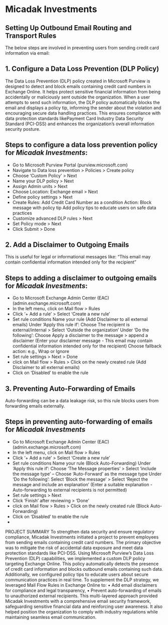 # Micadak Investments

## Setting Up Outbound Email Routing and Transport Rules

The below steps are involved in preventing users from sending credit card information via email:

## 1. Configure a Data Loss Prevention (DLP Policy)
The Data Loss Prevention (DLP) policy created in Microsoft Purview is designed to detect and block emails containing credit card numbers in Exchange Online. It helps protect sensitive financial information from being accidentally or maliciously sent outside the organization. When a user attempts to send such information, the DLP policy automatically blocks the email and displays a policy tip, informing the sender about the violation and encouraging secure data handling practices. This ensures compliance with data protection standards likePayment Card Industry Data Security Standard (PCI-DSS) and enhances the organization’s overall information security posture.

## Steps to configure a data loss prevention policy for *Micadak Investments*:
- Go to Microsoft Purview Portal (purview.microsoft.com)
- Navigate to Data loss prevention > Policies > Create policy
- Choose ‘Custom Policy’ > Next
- Name your DLP policy > Next
- Assign Admin units > Next
- Choose Location: Exchange email > Next
- Define policy settings > Next
- Create Rules:
Add Credit Card Number as a condition
Action: Block message with policy tip
Add policy tips to educate users on safe data practices
- Customize advanced DLP rules > Next
- Set Policy mode > Next 
- Click Submit > Done

## 2. Add a Disclaimer to Outgoing Emails
This is useful for legal or informational messages like:
“This email may contain confidential information intended only for the recipient”

## Steps to adding a disclaimer to outgoing emails for *Micadak Investments*:
-	Go to Microsoft Exchange Admin Center (EAC) (admin.exchange.microsoft.com)
-	In the left menu, click on Mail flow > Rules
-	Click ‘+ Add a rule’ > Select ‘Create a new rule’
-	Set rule conditions
Name your rule (Add Disclaimer to all external emails)
Under ‘Apply this rule if’: Choose The recipient is external/internal > Select ‘Outside the organization’
Under ‘Do the following’: Choose Apply a disclaimer to the message > append a disclaimer
(Enter your disclaimer message - This email may contain confidential information intended only for the recipient) 
Choose fallback action: e.g., Wrap or Ignore
-	Set rule settings > Next > Done
-	click on Mail flow > Rules > Click on the newly created rule (Add Disclaimer to all external emails)
-	Click on ‘Disabled’ to enable the rule

## 3. Preventing Auto-Forwarding of Emails
Auto-forwarding can be a data leakage risk, so this rule blocks users from forwarding emails externally.

## Steps in preventing auto-forwarding of emails for *Micadak Investments*
-	Go to Microsoft Exchange Admin Center (EAC) (admin.exchange.microsoft.com)
-	In the left menu, click on Mail flow > Rules
-	Click ‘+ Add a rule’ > Select ‘Create a new rule’
-	Set rule conditions
Name your rule (Block Auto-Forwarding)
Under ‘Apply this rule if’: Choose ‘The Message properties’ > Select ‘include the message type’ – Choose ‘Auto-Forward’ as the message type
Under ‘Do the following’: Select ‘Block the message’ > Select ‘Reject the message and include an explanation’
(Enter a suitable explanation - Auto-forwarding to external recipients is not permitted) 
-	Set rule settings > Next 
-	Click ‘Finish’ after reviewing > ‘Done’
-	click on Mail flow > Rules > Click on the newly created rule (Block Auto-Forwarding)
-	Click on ‘Disabled’ to enable the rule
-	

PROJECT SUMMARY
To strengthen data security and ensure regulatory compliance, Micadak Investments initiated a project to prevent employees from sending emails containing credit card numbers. The primary objective was to mitigate the risk of accidental data exposure and meet data protection standards like PCI-DSS.
Using Microsoft Purview’s Data Loss Prevention (DLP) capabilities, we implemented a custom DLP policy targeting Exchange Online. This policy automatically detects the presence of credit card information and blocks outbound emails containing such data. Additionally, we configured policy tips to educate users about secure communication practices in real time.
To supplement the DLP strategy, we leveraged Mail Flow Rules in Exchange Online to:
•	Add email disclaimers for compliance and legal transparency,
•	Prevent auto-forwarding of emails to unauthorized external recipients.
This multi-layered approach provided Micadak Investments with a comprehensive email security framework, safeguarding sensitive financial data and reinforcing user awareness. It also helped position the organization to comply with industry regulations while maintaining seamless email communication.


